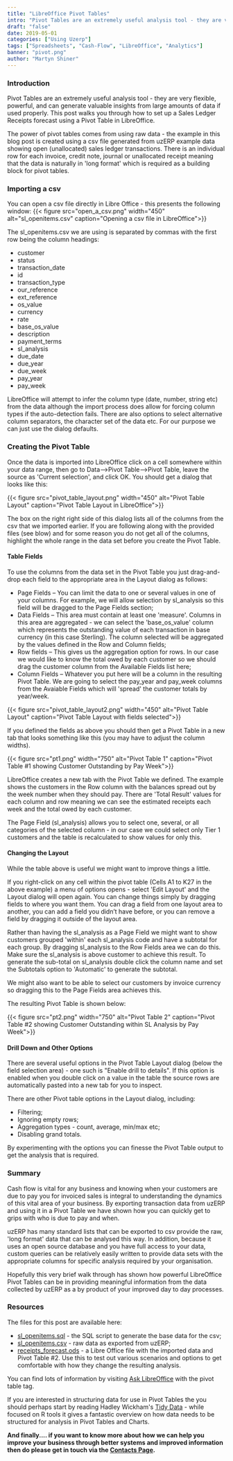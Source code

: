 ```yaml
---
title: "LibreOffice Pivot Tables"
intro: "Pivot Tables are an extremely useful analysis tool - they are very flexible, powerful, and can generate valuable insights from large amounts of data if used properly. This post walks you through how to set up a Sales Ledger Receipts forecast using a Pivot Table in LibreOffice."
draft: "false"
date: 2019-05-01
categories: ["Using Uzerp"]
tags: ["Spreadsheets", "Cash-Flow", "LibreOffice", "Analytics"]
banner: "pivot.png"
author: "Martyn Shiner"
---
```


### Introduction

Pivot Tables are an extremely useful analysis tool - they are very flexible, powerful, and can generate valuable insights from large amounts of data if used properly. This post walks you through how to set up a Sales Ledger Receipts forecast using a Pivot Table in LibreOffice.

The power of pivot tables comes from using raw data - the example in this blog post is created using a csv file generated from uzERP example data showing open (unallocated) sales ledger transactions. There is an individual row for each invoice, credit note, journal or unallocated receipt meaning that the data is naturally in 'long format' which is required as a building block for pivot tables.

### Importing a csv

You can open a csv file directly in Libre Office - this presents the following window:
{{< figure src="open_a_csv.png" width="450" alt="sl_openitems.csv" caption="Opening a csv file in LibreOffice">}}

The sl_openitems.csv we are using is separated by commas with the first row being the column headings:

* customer
* status
* transaction_date
* id
* transaction_type
* our_reference
* ext_reference
* os_value
* currency
* rate
* base_os_value
* description
* payment_terms
* sl_analysis
* due_date
* due_year
* due_week
* pay_year
* pay_week

LibreOffice will attempt to infer the column type (date, number, string etc) from the data although the import process does allow for forcing column types if the auto-detection fails. There are also options to select alternative column separators, the character set of the data etc. For our purpose we can just use the dialog defaults.

### Creating the Pivot Table
Once the data is imported into LibreOffice click on a cell somewhere within your data range, then go to Data–>Pivot Table–>Pivot Table, leave the source as 'Current selection', and click OK. You should get a dialog that looks like this:

{{< figure src="pivot_table_layout.png" width="450" alt="Pivot Table Layout" caption="Pivot Table Layout in LibreOffice">}}

The box on the right right side of this dialog lists all of the columns from the csv that we imported earlier. If you are following along with the provided files (see blow) and for some reason you do not get all of the columns, highlight the whole range in the data set before you create the Pivot Table.

#### Table Fields
To use the columns from the data set in the Pivot Table you just drag-and-drop each field to the appropriate area in the Layout dialog as follows:

* Page Fields – You can limit the data to one or several values in one of your columns. For example, we will allow selection by sl_analysis so this field will be dragged to the Page Fields section;
* Data Fields – This area must contain at least one 'measure'. Columns in this area are aggregated - we can select the 'base_os_value' column which represents the outstanding value of each transaction in base currency (in this case Sterling). The column selected will be aggregated by the values defined in the Row and Column fields;
* Row fields – This gives us the aggregation option for rows. In our case we would like to know the total owed by each customer so we should drag the customer column from the Available Fields list here;
* Column Fields – Whatever you put here will be a column in the resulting Pivot Table. We are going to select the pay_year and pay_week columns from the Avaiable Fields which will 'spread' the customer totals by year/week.

{{< figure src="pivot_table_layout2.png" width="450" alt="Pivot Table Layout" caption="Pivot Table Layout with fields selected">}}

If you defined the fields as above you should then get a Pivot Table in a new tab that looks something like this (you may have to adjust the column widths).

{{< figure src="pt1.png" width="750" alt="Pivot Table 1" caption="Pivot Table #1 showing Customer Outstanding by Pay Week">}}

LibreOffice creates a new tab with the Pivot Table we defined. The example shows the customers in the Row column with the balances spread out by the week number when they should pay. There are 'Total Result' values for each column and row meaning we can see the estimated receipts each week and the total owed by each customer.

The Page Field (sl_analysis) allows you to select one, several, or all categories of the selected column - in our case we could select only Tier 1 customers and the table is recalculated to show values for only this.

#### Changing the Layout
While the table above is useful we might want to improve things a little.

If you right-click on any cell within the pivot table (Cells A1 to K27 in the above example) a menu of options opens - select 'Edit Layout' and the Layout dialog will open again. You can change things simply by dragging fields to where you want them. You can drag a field from one layout area to another, you can add a field you didn’t have before, or you can remove a field by dragging it outside of the layout area.

Rather than having the sl_analysis as a Page Field we might want to show customers grouped 'within' each sl_analysis code and have a subtotal for each group. By dragging sl_analysis to the Row Fields area we can do this. Make sure the sl_analysis is above customer to achieve this result. To generate the sub-total on sl_analysis double click the column name and set the Subtotals option to 'Automatic' to generate the subtotal.

We might also want to be able to select our customers by invoice currency so dragging this to the Page Fields area achieves this.

The resulting Pivot Table is shown below:

{{< figure src="pt2.png" width="750" alt="Pivot Table 2" caption="Pivot Table #2 showing Customer Outstanding within SL Analysis by Pay Week">}}

#### Drill Down and Other Options

There are several useful options in the Pivot Table Layout dialog (below the field selection area) - one such is "Enable drill to details". If this option is enabled when you double click on a value in the table the source rows are automatically pasted into a new tab for you to inspect.

There are other Pivot table options in the Layout dialog, including:

* Filtering;
* Ignoring empty rows;
* Aggregation types - count, average, min/max etc;
* Disabling grand totals.

By experimenting with the options you can finesse the Pivot Table output to get the analysis that is required.

### Summary

Cash flow is vital for any business and knowing when your customers are due to pay you for invoiced sales is integral to understanding the dynamics of this vital area of your business. By exporting transaction data from uzERP and using it in a Pivot Table we have shown how you can quickly get to grips with who is due to pay and when.

uzERP has many standard lists that can be exported to csv provide the raw, 'long format' data that can be analysed this way. In addition, because it uses an open source database and you have full access to your data, custom queries can be relatively easily written to provide data sets with the appropriate columns for specific analysis required by your organisation.

Hopefully this very brief walk through has shown how powerful LibreOffice Pivot Tables can be in providing meaningful information from the data collected by uzERP as a by product of your improved day to day processes.

### Resources

The files for this post are available here:

* <a href="sl_openitems.sql" download>sl_openitems.sql</a> - the SQL script to generate the base data for the csv;
* <a href="sl_openitems.csv" download>sl_openitems.csv</a> - raw data as exported from uzERP;
* <a href="receipts_forecast.ods" download>receipts_forecast.ods</a> - a Libre Office file with the imported data and Pivot Table #2. Use this to test out various scenarios and options to get comfortable with how they change the resulting analysis.

You can find lots of information by visiting [Ask LibreOffice](https://ask.libreoffice.org/en/questions/scope:all/sort:activity-desc/tags:pivot/page:1/) with the pivot table tag.

If you are interested in structuring data for use in Pivot Tables the you should perhaps start by reading Hadley Wickham's [Tidy Data](https://vita.had.co.nz/papers/tidy-data.html) - while focused on R tools it gives a fantastic overview on how data needs to be structured for analysis in Pivot Tables and Charts.

__And finally.... if you want to know more about how we can help you improve your business through better systems and improved information then do please get in touch via the [Contacts Page](/contact/).__